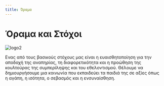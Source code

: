```yaml
---
title: Όραμα
---
```


# Όραμα και Στόχοι

![logo2](/img/logo2.png)

Ενας από τους βασικούς στόχους μας είναι η ευαισθητοποίηση για την αποδοχή της αναπηρίας, τη διαφορετικότητα και η προώθηση της κουλτούρας της συμπερίληψης και του εθελοντισμού. Θέλουμε να δημιουργήσουμε μια κοινωνία που εκπαιδεύει τα παιδιά της σε αξίες όπως η αγάπη, η ισότητα, ο σεβασμός και η ενσυναίσθηση.
